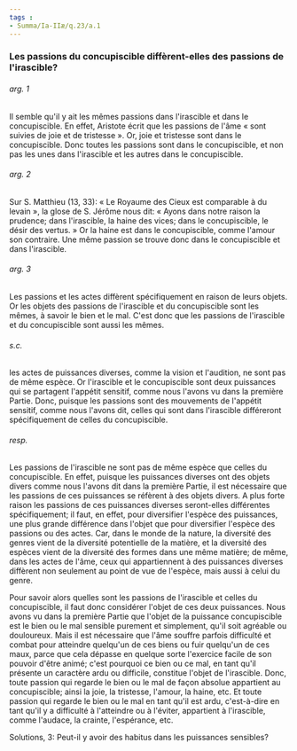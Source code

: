 ```yaml
---
tags : 
- Summa/Ia-IIæ/q.23/a.1
---
```


### Les passions du concupiscible diffèrent-elles des passions de l'irascible?

###### arg. 1
Il semble qu'il y ait les mêmes passions dans l'irascible et dans le concupiscible. En effet, Aristote écrit que les passions de l'âme « sont suivies de joie et de tristesse ». Or, joie et tristesse sont dans le concupiscible. Donc toutes les passions sont dans le concupiscible, et non pas les unes dans l'irascible et les autres dans le concupiscible. 

###### arg. 2
Sur S. Matthieu (13, 33): « Le Royaume des Cieux est comparable à du levain », la glose de S. Jérôme nous dit: « Ayons dans notre raison la prudence; dans l'irascible, la haine des vices; dans le concupiscible, le désir des vertus. » Or la haine est dans le concupiscible, comme l'amour son contraire. Une même passion se trouve donc dans le concupiscible et dans l'irascible. 

###### arg. 3
Les passions et les actes diffèrent spécifiquement en raison de leurs objets. Or les objets des passions de l'irascible et du concupiscible sont les mêmes, à savoir le bien et le mal. C'est donc que les passions de l'irascible et du concupiscible sont aussi les mêmes. 

###### s.c.
les actes de puissances diverses, comme la vision et l'audition, ne sont pas de même espèce. Or l'irascible et le concupiscible sont deux puissances qui se partagent l'appétit sensitif, comme nous l'avons vu dans la première Partie. Donc, puisque les passions sont des mouvements de l'appétit sensitif, comme nous l'avons dit, celles qui sont dans l'irascible différeront spécifiquement de celles du concupiscible. 

###### resp.
Les passions de l'irascible ne sont pas de même espèce que celles du concupiscible. En effet, puisque les puissances diverses ont des objets divers comme nous l'avons dit dans la première Partie, il est nécessaire que les passions de ces puissances se réfèrent à des objets divers. A plus forte raison les passions de ces puissances diverses seront-elles différentes spécifiquement; il faut, en effet, pour diversifier l'espèce des puissances, une plus grande différence dans l'objet que pour diversifier l'espèce des passions ou des actes. Car, dans le monde de la nature, la diversité des genres vient de la diversité potentielle de la matière, et la diversité des espèces vient de la diversité des formes dans une même matière; de même, dans les actes de l'âme, ceux qui appartiennent à des puissances diverses diffèrent non seulement au point de vue de l'espèce, mais aussi à celui du genre. 

Pour savoir alors quelles sont les passions de l'irascible et celles du concupiscible, il faut donc considérer l'objet de ces deux puissances. Nous avons vu dans la première Partie que l'objet de la puissance concupiscible est le bien ou le mal sensible purement et simplement, qu'il soit agréable ou douloureux. Mais il est nécessaire que l'âme souffre parfois difficulté et combat pour atteindre quelqu'un de ces biens ou fuir quelqu'un de ces maux, parce que cela dépasse en quelque sorte l'exercice facile de son pouvoir d'être animé; c'est pourquoi ce bien ou ce mal, en tant qu'il présente un caractère ardu ou difficile, constitue l'objet de l'irascible. Donc, toute passion qui regarde le bien ou le mal de façon absolue appartient au concupiscible; ainsi la joie, la tristesse, l'amour, la haine, etc. Et toute passion qui regarde le bien ou le mal en tant qu'il est ardu, c'est-à-dire en tant qu'il y a difficulté à l'atteindre ou à l'éviter, appartient à l'irascible, comme l'audace, la crainte, l'espérance, etc. 

Solutions, 3: Peut-il y avoir des habitus dans les puissances sensibles? 

